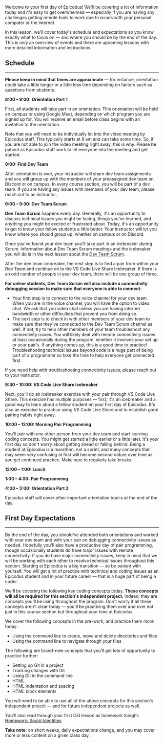 Welcome to your first day of Epicodus! We'll be covering a lot of information today and it's easy to get overwhelmed — especially if you are having any challenges getting remote tools to work due to issues with your personal computer or the internet.

In this lesson, we'll cover today's schedule and expectations so you know exactly what to focus on — and where you should be by the end of the day. This is _only_ an overview of events and there are upcoming lessons with more detailed information and instructions.

## Schedule

---

**Please keep in mind that times are approximate** — for instance, orientation could take a little longer or a little less time depending on factors such as questions from students. 

**8:00 – 9:00: Orientation Part 1**

First, all students will take part in an orientation. This orientation will be held on campus or using Google Meet, depending on which program you are signed up for. You will receive an email before class begins with an invitation to the orientation.

Note that you will need to be individually let into the video meeting by Epicodus staff. This typically starts at 8 am and can take some time. So, if you are not able to join the video meeting right away, this is why. Please be patient as Epicodus staff work to let everyone into the meeting and get started.

**9:00: Find Dev Team**

After orientation is over, your instructor will share dev team assignments and you will group up with the members of your preassigned dev team on Discord or on campus. In every course section, you will be part of a dev team. If you are having any issues with members of your dev team, please reach out to an instructor.

**9:00 – 9:30: Dev Team Scrum**

**Dev Team Scrum** happens every day. Generally, it's an opportunity to discuss technical issues you might be facing, things you've learned, and anything you might be excited or frustrated about. Today, it's an opportunity to get to know your fellow students a little better. Your instructor will let you know where you should group up, whether on campus or on Discord.  

Once you've found your dev team you'll take part in an icebreaker during Scrum. Information about Dev Team Scrum meetings and the icebreaker you will do is in the next lesson about the [Dev Team Scrum](https://www.learnhowtoprogram.com/introduction-to-programming/git-html-and-css/dev-team-scrum).

After the dev team icebreaker, the next step is to find a pair from within your Dev Team and continue on to the VS Code Live Share Icebreaker. If there is an odd number of people in your dev team, there will be one group of three. 

**For online students, Dev Team Scrum will also include a connectivity debugging session to make sure that everyone is able to connect:**

*  Your first step is to connect to the voice channel for your dev team. When you are in the voice channel, you will have the option to video chat. We ask that you video chat unless you are having internet bandwidth or other difficulties that prevent you from doing so. 
*  The next step is to check in with other members of your dev team to make sure that they've connected to the Dev Team Scrum channel as well. If not, try to help other members of your team troubleshoot any connectivity issues. You will likely deal with remote connectivity issues at least occasionally during the program, whether it involves your set up or your pair's. If anything comes up, this is a good time to practice! Troubleshooting technical issues beyond code is a huge part of being part of a programmer so take the time to help everyone get connected first.

If you need help with troubleshooting connectivity issues, please reach out to your instructor.

**9:30 – 10:00: VS Code Live Share Icebreaker**

Next, you'll do an icebreaker exercise with your pair through VS Code Live Share. This exercise has multiple purposes — first, it's an icebreaker and a good way to learn about a fellow student on your first day of Epicodus. It's also an exercise to practice using VS Code Live Share and to establish good pairing habits right away.

**10:00 – 12:00: Morning Pair Programming**

You'll pair with one other person from your dev team and start learning coding concepts. You might get started a little earlier or a little later. It's your first day so don't worry about getting ahead or falling behind. Being a student at Epicodus is a marathon, not a sprint, and many concepts that may seem very confusing at first will become second nature over time as you get continued practice. Make sure to regularly take breaks.

**12:00 – 1:00: Lunch**

**1:00 – 4:00: Pair Programming**

**4:00 – 5:00: Orientation Part 2**

Epicodus staff will cover other important orientation topics at the end of the day.

## First Day Expectations

---

By the end of the day, you should've attended both orientations and worked with your dev team and with your pair on debugging connectivity issues as needed. Hopefully you'll also have a productive day of pair programming, though occasionally students do have major issues with remote connectivity. If you do have major connectivity issues, keep in mind that we will be working with each other to resolve technical issues throughout this section. Starting at Epicodus is a big transition — so be patient with yourself. You will get a lot of practice with technical and coding issues as an Epicodus student and in your future career — that is a huge part of being a coder.

We'll be covering the following key coding concepts today. **These concepts will all be required for this section's independent project.** Indeed, they are concepts you'll be using throughout the program. Don't worry if all these concepts aren't clear today — you'll be practicing them over and over not just in this course section but throughout your time at Epicodus.

We cover the following concepts in the pre-work, and practice them more today:

* Using the command line to create, move and delete directories and files
* Using the command line to navigate through your files

The following are brand-new concepts that you'll get lots of opportunity to practice further:

* Setting up Git in a project
* Tracking changes with Git
* Using Git in the command line
* HTML
* HTML indentation and spacing
* HTML block elements

You will need to be able to use all of the above concepts for this section's independent project — and for future independent projects as well.

You'll also read through your first DEI lesson as homework tonight: [Homework: Social Identities](https://www.learnhowtoprogram.com/introduction-to-programming/git-html-and-css/homework-social-identities).

**Take note:** on short weeks, daily expectations change, and you may cover more or less content on a given class day.